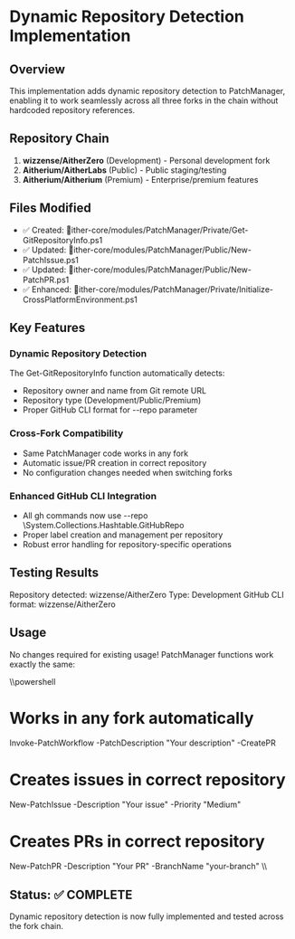 # Dynamic Repository Detection Implementation

## Overview
This implementation adds dynamic repository detection to PatchManager, enabling it to work seamlessly across all three forks in the chain without hardcoded repository references.

## Repository Chain
1. **wizzense/AitherZero** (Development) - Personal development fork
2. **Aitherium/AitherLabs** (Public) - Public staging/testing
3. **Aitherium/Aitherium** (Premium) - Enterprise/premium features

## Files Modified
- ✅ Created: ither-core/modules/PatchManager/Private/Get-GitRepositoryInfo.ps1
- ✅ Updated: ither-core/modules/PatchManager/Public/New-PatchIssue.ps1
- ✅ Updated: ither-core/modules/PatchManager/Public/New-PatchPR.ps1
- ✅ Enhanced: ither-core/modules/PatchManager/Private/Initialize-CrossPlatformEnvironment.ps1

## Key Features
### Dynamic Repository Detection
The Get-GitRepositoryInfo function automatically detects:
- Repository owner and name from Git remote URL
- Repository type (Development/Public/Premium)
- Proper GitHub CLI format for --repo parameter

### Cross-Fork Compatibility
- Same PatchManager code works in any fork
- Automatic issue/PR creation in correct repository
- No configuration changes needed when switching forks

### Enhanced GitHub CLI Integration
- All gh commands now use --repo \System.Collections.Hashtable.GitHubRepo
- Proper label creation and management per repository
- Robust error handling for repository-specific operations

## Testing Results
Repository detected: wizzense/AitherZero
Type: Development
GitHub CLI format: wizzense/AitherZero

## Usage
No changes required for existing usage! PatchManager functions work exactly the same:

\\\powershell
# Works in any fork automatically
Invoke-PatchWorkflow -PatchDescription "Your description" -CreatePR

# Creates issues in correct repository
New-PatchIssue -Description "Your issue" -Priority "Medium"

# Creates PRs in correct repository  
New-PatchPR -Description "Your PR" -BranchName "your-branch"
\\\

## Status: ✅ COMPLETE
Dynamic repository detection is now fully implemented and tested across the fork chain.
